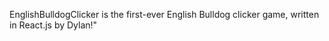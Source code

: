 EnglishBulldogClicker is the first-ever English Bulldog clicker game, written in React.js by Dylan!"